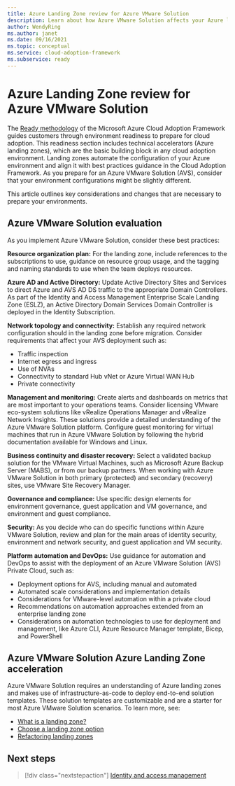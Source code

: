 ```yaml
---
title: Azure Landing Zone review for Azure VMware Solution
description: Learn about how Azure VMware Solution affects your Azure landing zone design.
author: WendyRing    
ms.author: janet    
ms.date: 09/16/2021
ms.topic: conceptual
ms.service: cloud-adoption-framework
ms.subservice: ready
---
```


# Azure Landing Zone review for Azure VMware Solution

The [Ready methodology](../../ready/index.md) of the Microsoft Azure Cloud Adoption Framework guides customers through environment readiness to prepare for cloud adoption. This readiness section includes technical accelerators (Azure landing zones), which are the basic building block in any cloud adoption environment. Landing zones automate the configuration of your Azure environment and align it with best practices guidance in the Cloud Adoption Framework. As you prepare for an Azure VMware Solution (AVS), consider that your environment configurations might be slightly different.

This article outlines key considerations and changes that are necessary to prepare your environments.

## Azure VMware Solution evaluation

As you implement Azure VMware Solution, consider these best practices:

**Resource organization plan:** For the landing zone, include references to the subscriptions to use, guidance on resource group usage, and the tagging and naming standards to use when the team deploys resources.

**Azure AD and Active Directory:** Update Active Directory Sites and Services to direct Azure and AVS AD DS traffic to the appropriate Domain Controllers. As part of the Identity and Access Management Enterprise Scale Landing Zone (ESLZ), an Active Directory Domain Services Domain Controller is deployed in the Identity Subscription.

**Network topology and connectivity:** Establish any required network configuration should in the landing zone before migration. Consider requirements that affect your AVS deployment such as:

- Traffic inspection
- Internet egress and ingress
- Use of NVAs
- Connectivity to standard Hub vNet or Azure Virtual WAN Hub
- Private connectivity

**Management and monitoring​:** Create alerts and dashboards on metrics that are most important to your operations teams. Consider licensing VMware eco-system solutions like vRealize Operations Manager and vRealize Network Insights. These solutions provide a detailed understanding of the Azure VMware Solution platform. Configure guest monitoring for virtual machines that run in Azure VMware Solution by following the hybrid documentation available for Windows and Linux.

**Business continuity and disaster recovery:** Select a validated backup solution for the VMware Virtual Machines, such as Microsoft Azure Backup Server (MABS), or from our backup partners. When working with Azure VMware Solution in both primary (protected) and secondary (recovery) sites, use VMware Site Recovery Manager.

**Governance and compliance:** Use specific design elements for environment governance, guest application and VM governance, and environment and guest compliance.

**Security:** As you decide who can do specific functions within Azure VMware Solution, review and plan for the main areas of identity security, environment and network security, and guest application and VM security.

**Platform automation and DevOps​:** Use guidance for automation and DevOps to assist with the deployment of an Azure VMware Solution (AVS) Private Cloud, such as:

- Deployment options for AVS, including manual and automated
- Automated scale considerations and implementation details
- Considerations for VMware-level automation within a private cloud
- Recommendations on automation approaches extended from an enterprise landing zone
- Considerations on automation technologies to use for deployment and management, like Azure CLI, Azure Resource Manager template, Bicep, and PowerShell

## Azure VMware Solution Azure Landing Zone acceleration

Azure VMware Solution requires an understanding of Azure landing zones and makes use of infrastructure-as-code to deploy end-to-end solution templates. These solution templates are customizable and are a starter for most Azure VMware Solution scenarios. To learn more, see:

- [What is a landing zone?](../../ready/landing-zone/index.md)
- [Choose a landing zone option](../../ready/landing-zone/choose-landing-zone-option.md)
- [Refactoring landing zones](../../ready/landing-zone/refactor.md)

## Next steps

> [!div class="nextstepaction"]
> [Identity and access management](./eslz-identity-and-access-management.md)
